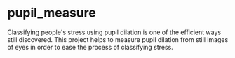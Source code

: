 # pupil_measure

Classifying people's stress using pupil dilation is one of the efficient ways still discovered. This project helps to measure pupil dilation from still images of eyes in order to ease the process of classifying stress.
